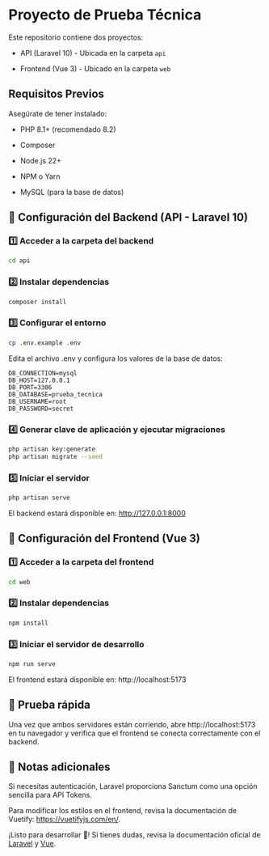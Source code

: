 # Proyecto de Prueba Técnica

Este repositorio contiene dos proyectos:

* API (Laravel 10) - Ubicada en la carpeta `api`

* Frontend (Vue 3) - Ubicado en la carpeta `web`

## Requisitos Previos

Asegúrate de tener instalado:

* PHP 8.1+ (recomendado 8.2)

* Composer

* Node.js 22+

* NPM o Yarn

* MySQL (para la base de datos)


## 🔧 Configuración del Backend (API - Laravel 10)

### 1️⃣ Acceder a la carpeta del backend

```bash
cd api
```

### 2️⃣ Instalar dependencias
```bash
composer install
```

### 3️⃣ Configurar el entorno
```bash
cp .env.example .env
```

Edita el archivo .env y configura los valores de la base de datos:

```
DB_CONNECTION=mysql
DB_HOST=127.0.0.1
DB_PORT=3306
DB_DATABASE=prueba_tecnica
DB_USERNAME=root
DB_PASSWORD=secret
```

### 4️⃣ Generar clave de aplicación y ejecutar migraciones

```bash
php artisan key:generate
php artisan migrate --seed
```

### 5️⃣ Iniciar el servidor

```bash
php artisan serve
```

El backend estará disponible en: http://127.0.0.1:8000

## 🎨 Configuración del Frontend (Vue 3)

### 1️⃣ Acceder a la carpeta del frontend
```bash
cd web
```

### 2️⃣ Instalar dependencias
```bash
npm install
```

### 3️⃣ Iniciar el servidor de desarrollo
```bash
npm run serve
```

El frontend estará disponible en: http://localhost:5173

## 🚀 Prueba rápida

Una vez que ambos servidores están corriendo, abre http://localhost:5173 en tu navegador y verifica que el frontend se conecta correctamente con el backend.

## 📌 Notas adicionales

Si necesitas autenticación, Laravel proporciona Sanctum como una opción sencilla para API Tokens.

Para modificar los estilos en el frontend, revisa la documentación de Vuetify: https://vuetifyjs.com/en/.

¡Listo para desarrollar 🚀! Si tienes dudas, revisa la documentación oficial de [Laravel](https://laravel.com/docs/10.x/documentation) y [Vue](https://vuejs.org/guide/introduction).